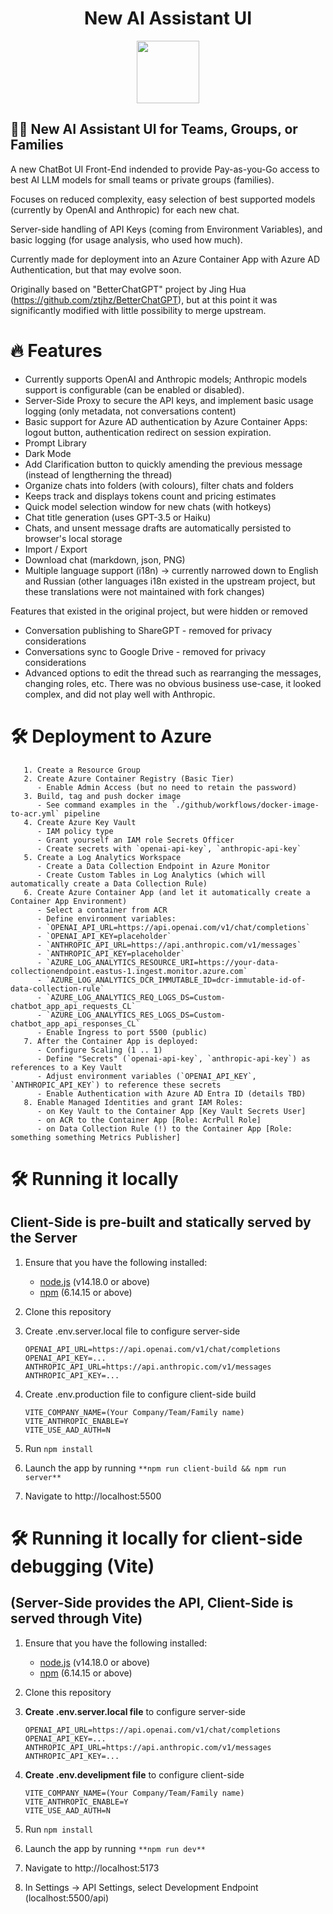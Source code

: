 <h1 align="center"><b>New AI Assistant UI</b></h1>

<p align="center">
    <a href="https://bettergpt.chat" target="_blank"><img src="public/apple-touch-icon.png" width="100" /></a>
</p>


## 👋🏻 New AI Assistant UI for Teams, Groups, or Families

A new ChatBot UI Front-End indended to provide Pay-as-you-Go access to best AI LLM models for small teams or private groups (families).

Focuses on reduced complexity, easy selection of best supported models (currently by OpenAI and Anthropic) for each new chat.

Server-side handling of API Keys (coming from Environment Variables), and basic logging (for usage analysis, who used how much).

Currently made for deployment into an Azure Container App with Azure AD Authentication, but that may evolve soon.

Originally based on "BetterChatGPT" project by Jing Hua (https://github.com/ztjhz/BetterChatGPT), but at this point it was significantly modified with little possibility to merge upstream.

# 🔥 Features

- Currently supports OpenAI and Anthropic models; Anthropic models support is configurable (can be enabled or disabled).
- Server-Side Proxy to secure the API keys, and implement basic usage logging (only metadata, not conversations content)
- Basic support for Azure AD authentication by Azure Container Apps: logout button, authentication redirect on session expiration.
- Prompt Library
- Dark Mode
- Add Clarification button to quickly amending the previous message (instead of lengtherning the thread)
- Organize chats into folders (with colours), filter chats and folders
- Keeps track and displays tokens count and pricing estimates
- Quick model selection window for new chats (with hotkeys)
- Chat title generation (uses GPT-3.5 or Haiku)
- Chats, and unsent message drafts are automatically persisted to browser's local storage
- Import / Export
- Download chat (markdown, json, PNG)
- Multiple language support (i18n) -> currently narrowed down to English and Russian
    (other languages i18n existed in the upstream project, but these translations were not maintained with fork changes)

Features that existed in the original project, but were hidden or removed
- Conversation publishing to ShareGPT - removed for privacy considerations
- Conversations sync to Google Drive  - removed for privacy considerations
- Advanced options to edit the thread such as rearranging the messages, changing roles, etc. There was no obvious business use-case, it looked complex, and did not play well with Anthropic.

# 🛠️ Deployment to Azure

   ```
      1. Create a Resource Group
      2. Create Azure Container Registry (Basic Tier)
         - Enable Admin Access (but no need to retain the password)
      3. Build, tag and push docker image
         - See command examples in the `./github/workflows/docker-image-to-acr.yml` pipeline
      4. Create Azure Key Vault
         - IAM policy type
         - Grant yourself an IAM role Secrets Officer
         - Create secrets with `openai-api-key`, `anthropic-api-key`
      5. Create a Log Analytics Workspace
         - Create a Data Collection Endpoint in Azure Monitor
         - Create Custom Tables in Log Analytics (which will automatically create a Data Collection Rule)
      6. Create Azure Container App (and let it automatically create a Container App Environment)
         - Select a container from ACR
         - Define environment variables:
         - `OPENAI_API_URL=https://api.openai.com/v1/chat/completions`
         - `OPENAI_API_KEY=placeholder`
         - `ANTHROPIC_API_URL=https://api.anthropic.com/v1/messages`
         - `ANTHROPIC_API_KEY=placeholder`
         - `AZURE_LOG_ANALYTICS_RESOURCE_URI=https://your-data-collectionendpoint.eastus-1.ingest.monitor.azure.com`
         - `AZURE_LOG_ANALYTICS_DCR_IMMUTABLE_ID=dcr-immutable-id-of-data-collection-rule`
         - `AZURE_LOG_ANALYTICS_REQ_LOGS_DS=Custom-chatbot_app_api_requests_CL`
         - `AZURE_LOG_ANALYTICS_RES_LOGS_DS=Custom-chatbot_app_api_responses_CL`
         - Enable Ingress to port 5500 (public)
      7. After the Container App is deployed:
         - Configure Scaling (1 .. 1)
         - Define "Secrets" (`openai-api-key`, `anthropic-api-key`) as references to a Key Vault
         - Adjust environment variables (`OPENAI_API_KEY`, `ANTHROPIC_API_KEY`) to reference these secrets
         - Enable Authentication with Azure AD Entra ID (details TBD)
      8. Enable Managed Identities and grant IAM Roles:
         - on Key Vault to the Container App [Key Vault Secrets User]
         - on ACR to the Container App [Role: AcrPull Role]
         - on Data Collection Rule (!) to the Container App [Role: something something Metrics Publisher]
   ```

# 🛠️ Running it locally
## Client-Side is pre-built and statically served by the Server

1. Ensure that you have the following installed:

   - [node.js](https://nodejs.org/en/) (v14.18.0 or above)
   - [npm](https://www.npmjs.com/) (6.14.15 or above)

2. Clone this repository

3. Create .env.server.local file to configure server-side
      ```
      OPENAI_API_URL=https://api.openai.com/v1/chat/completions
      OPENAI_API_KEY=...
      ANTHROPIC_API_URL=https://api.anthropic.com/v1/messages
      ANTHROPIC_API_KEY=...
      ```

4. Create .env.production file to configure client-side build
      ```
      VITE_COMPANY_NAME=(Your Company/Team/Family name)
      VITE_ANTHROPIC_ENABLE=Y
      VITE_USE_AAD_AUTH=N
      ```

5. Run `npm install`

6. Launch the app by running `**npm run client-build && npm run server**`

7. Navigate to http://localhost:5500
   

# 🛠️ Running it locally for client-side debugging  (Vite)
## (Server-Side provides the API, Client-Side is served through Vite)

1. Ensure that you have the following installed:

   - [node.js](https://nodejs.org/en/) (v14.18.0 or above)
   - [npm](https://www.npmjs.com/) (6.14.15 or above)

2. Clone this repository

3. **Create .env.server.local file** to configure server-side
      ```
      OPENAI_API_URL=https://api.openai.com/v1/chat/completions
      OPENAI_API_KEY=...
      ANTHROPIC_API_URL=https://api.anthropic.com/v1/messages
      ANTHROPIC_API_KEY=...
      ```

4. **Create .env.develipment file** to configure client-side
      ```
      VITE_COMPANY_NAME=(Your Company/Team/Family name)
      VITE_ANTHROPIC_ENABLE=Y
      VITE_USE_AAD_AUTH=N
      ```

5. Run `npm install`

6. Launch the app by running `**npm run dev**`

7. Navigate to http://localhost:5173

8. In Settings -> API Settings, select Development Endpoint (localhost:5500/api)

   
